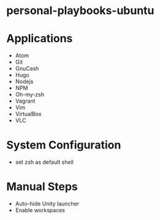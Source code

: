 # personal-playbooks-ubuntu

# Applications
  * Atom
  * Git
  * GnuCash
  * Hugo
  * Nodejs
  * NPM
  * Oh-my-zsh
  * Vagrant
  * Vim
  * VirtualBox
  * VLC
  
# System Configuration
  * set zsh as default shell
   
# Manual Steps
  * Auto-hide Unity launcher
  * Enable workspaces
